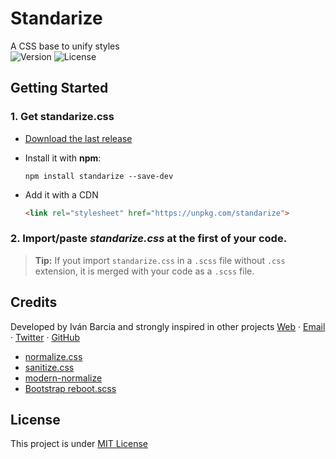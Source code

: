 # Standarize
A CSS base to unify styles   
![Version](https://img.shields.io/github/package-json/v/barcia/standarize.svg)
![License](https://img.shields.io/github/license/barcia/standarize.svg)


## Getting Started

### 1. Get standarize.css

  * [Download the last release](https://github.com/barcia/standarize/releases/latest)

  * Install it with **npm**:
    ```shell
    npm install standarize --save-dev
    ```

  * Add it with a CDN
    ```html
    <link rel="stylesheet" href="https://unpkg.com/standarize">
    ```
### 2. Import/paste *standarize.css* at the **first** of your code.

> **Tip:** If yout import `standarize.css` in a `.scss` file without `.css` extension, it is merged with your code as a `.scss` file.



## Credits
Developed by Iván Barcia and strongly inspired in other projects
[Web](https://barcia.gal) · [Email](mailto:ivan@barcia.gal) · [Twitter](http://www.twitter.com/bartzia) · [GitHub](http://www.github.com/barcia)

 * [normalize.css](https://github.com/necolas/normalize.css)
 * [sanitize.css](https://github.com/csstools/sanitize.css)
 * [modern-normalize](https://github.com/sindresorhus/modern-normalize)
 * [Bootstrap reboot.scss](https://github.com/twbs/bootstrap/blob/v4-dev/scss/_reboot.scss)


## License
This project is under [MIT License](https://github.com/barcia/bramework/blob/master/LICENSE)
